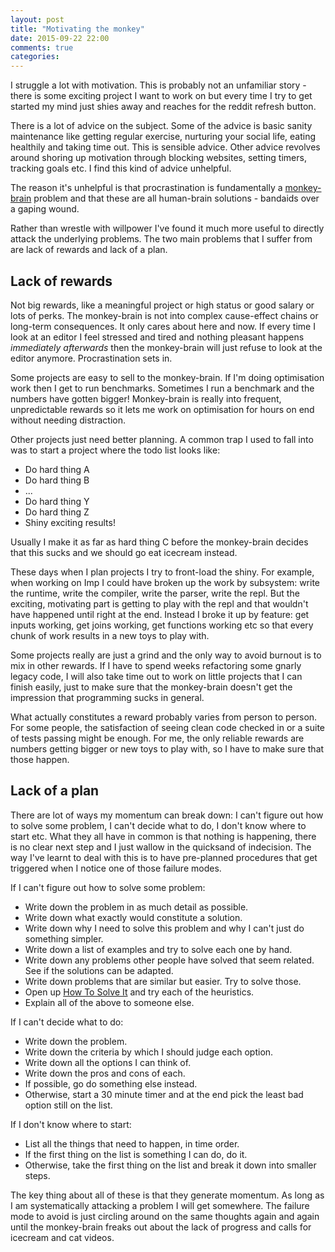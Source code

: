```yaml
---
layout: post
title: "Motivating the monkey"
date: 2015-09-22 22:00
comments: true
categories:
---
```


I struggle a lot with motivation. This is probably not an unfamiliar story - there is some exciting project I want to work on but every time I try to get started my mind just shies away and reaches for the reddit refresh button.

There is a lot of advice on the subject. Some of the advice is basic sanity maintenance like getting regular exercise, nurturing your social life, eating healthily and taking time out. This is sensible advice. Other advice revolves around shoring up motivation through blocking websites, setting timers, tracking goals etc. I find this kind of advice unhelpful.

The reason it's unhelpful is that procrastination is fundamentally a [monkey-brain](http://mindingourway.com/not-yet-gods/) problem and that these are all human-brain solutions - bandaids over a gaping wound.

Rather than wrestle with willpower I've found it much more useful to directly attack the underlying problems. The two main problems that I suffer from are lack of rewards and lack of a plan.

## Lack of rewards

Not big rewards, like a meaningful project or high status or good salary or lots of perks. The monkey-brain is not into complex cause-effect chains or long-term consequences. It only cares about here and now. If every time I look at an editor I feel stressed and tired and nothing pleasant happens *immediately afterwards* then the monkey-brain will just refuse to look at the editor anymore. Procrastination sets in.

Some projects are easy to sell to the monkey-brain. If I'm doing optimisation work then I get to run benchmarks. Sometimes I run a benchmark and the numbers have gotten bigger! Monkey-brain is really into frequent, unpredictable rewards so it lets me work on optimisation for hours on end without needing distraction.

Other projects just need better planning. A common trap I used to fall into was to start a project where the todo list looks like:

* Do hard thing A
* Do hard thing B
* ...
* Do hard thing Y
* Do hard thing Z
* Shiny exciting results!

Usually I make it as far as hard thing C before the monkey-brain decides that this sucks and we should go eat icecream instead.

These days when I plan projects I try to front-load the shiny. For example, when working on Imp I could have broken up the work by subsystem: write the runtime, write the compiler, write the parser, write the repl. But the exciting, motivating part is getting to play with the repl and that wouldn't have happened until right at the end. Instead I broke it up by feature: get inputs working, get joins working, get functions working etc so that every chunk of work results in a new toys to play with.

Some projects really are just a grind and the only way to avoid burnout is to mix in other rewards. If I have to spend weeks refactoring some gnarly legacy code, I will also take time out to work on little projects that I can finish easily, just to make sure that the monkey-brain doesn't get the impression that programming sucks in general.

What actually constitutes a reward probably varies from person to person. For some people, the satisfaction of seeing clean code checked in or a suite of tests passing might be enough. For me, the only reliable rewards are numbers getting bigger or new toys to play with, so I have to make sure that those happen.

## Lack of a plan

There are lot of ways my momentum can break down: I can't figure out how to solve some problem, I can't decide what to do, I don't know where to start etc. What they all have in common is that nothing is happening, there is no clear next step and I just wallow in the quicksand of indecision. The way I've learnt to deal with this is to have pre-planned procedures that get triggered when I notice one of those failure modes.

If I can't figure out how to solve some problem:

* Write down the problem in as much detail as possible.
* Write down what exactly would constitute a solution.
* Write down why I need to solve this problem and why I can't just do something simpler.
* Write down a list of examples and try to solve each one by hand.
* Write down any problems other people have solved that seem related. See if the solutions can be adapted.
* Write down problems that are similar but easier. Try to solve those.
* Open up [How To Solve It](http://www.amazon.com/How-Solve-It-Mathematical-Princeton/dp/069111966X) and try each of the heuristics.
* Explain all of the above to someone else.

If I can't decide what to do:

* Write down the problem.
* Write down the criteria by which I should judge each option.
* Write down all the options I can think of.
* Write down the pros and cons of each.
* If possible, go do something else instead.
* Otherwise, start a 30 minute timer and at the end pick the least bad option still on the list.

If I don't know where to start:

* List all the things that need to happen, in time order.
* If the first thing on the list is something I can do, do it.
* Otherwise, take the first thing on the list and break it down into smaller steps.

The key thing about all of these is that they generate momentum. As long as I am systematically attacking a problem I will get somewhere. The failure mode to avoid is just circling around on the same thoughts again and again until the monkey-brain freaks out about the lack of progress and calls for icecream and cat videos.